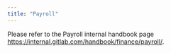 ```yaml
---
title: "Payroll"
---
```


Please refer to the Payroll internal handbook page https://internal.gitlab.com/handbook/finance/payroll/.

